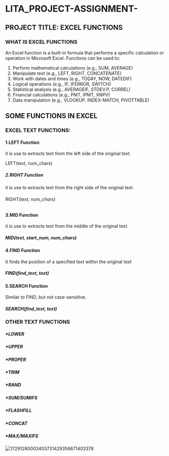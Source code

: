 # LITA_PROJECT-ASSIGNMENT-
## PROJECT TITLE: EXCEL FUNCTIONS 
### WHAT IS EXCEL FUNCTIONS 
An Excel function is a built-in formula that performs a specific calculation or operation in Microsoft Excel. Functions can be used to:

1. Perform mathematical calculations (e.g., SUM, AVERAGE)
2. Manipulate text (e.g., LEFT, RIGHT, CONCATENATE)
3. Work with dates and times (e.g., TODAY, NOW, DATEDIF)
4. Logical operations (e.g., IF, IFERROR, SWITCH)
5. Statistical analysis (e.g., AVERAGEIF, STDEV.P, CORREL)
6. Financial calculations (e.g., PMT, IPMT, XNPV)
7. Data manipulation (e.g., VLOOKUP, INDEX-MATCH, PIVOTTABLE)


## SOME FUNCTIONS IN EXCEL
### EXCEL TEXT FUNCTIONS:

#### 1.LEFT Function

 it is use to extracts text from the left side of the original text.

LEFT(text, num_chars)

##### 2.RIGHT Function

it is use to extracts text from the right side of the original text.

###### RIGHT(text, num_chars)

#### 3.MID Function

it is use to extracts text from the middle of the original text.

##### MID(text, start_num, num_chars)

#### 4.FIND Function

It finds the position of a specified text within the original text

##### FIND(find_text, text)

#### 5.SEARCH Function

Similar to FIND, but not case-sensitive.
##### SEARCH(find_text, text)
### OTHER TEXT FUNCTIONS
##### *LOWER
##### *UPPER
##### *PROPER 
##### *TRIM
#####  *RAND
##### *SUM/SUMIFS
##### *FLASHFILL
##### *CONCAT
##### *MAX/MAXIFS

![17291280003403731429356671403378](https://github.com/user-attachments/assets/3012ac21-4a4f-4dce-a7b3-c47c25deb504)
